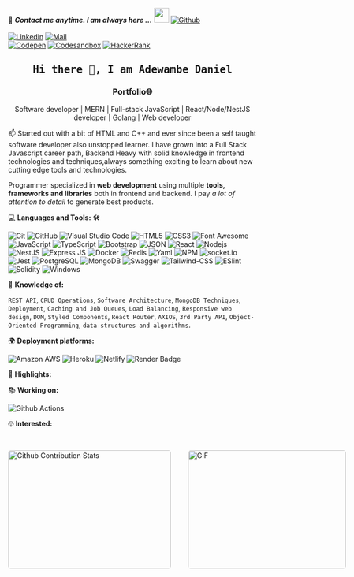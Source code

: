 <!--

## Complete list of github markdown emoji markup
https://gist.github.com/rxaviers/7360908

## technologies Icons 
https://simpleicons.org/

-->
📝 ***Contact me anytime. I am always here ...*** <img src="https://media.giphy.com/media/WUlplcMpOCEmTGBtBW/giphy.gif" width="30">  [![Github](https://img.shields.io/github/followers/DannyXY?label=Follow%20Me&&style=for-the-badge)](https://github.com/DannyXY)
<br>
<br>
[![Linkedin](https://img.shields.io/badge/LinkedIn-Daniel%Adewambe-blue?style=for-the-badge&logo=Linkedin&logoColor=blue&labelColor=black)](https://www.linkedin.com/in/daniel-adewambe/)
[![Mail](https://img.shields.io/badge/Gmail-danoscolobo@gmail.com-blue?style=for-the-badge&logo=Gmail&logoColor=default&labelColor=black)](mailto:danoscolobo@gmail.com)
<br>
[![Codepen](https://img.shields.io/badge/Codepen-DannyXYZ123-gray?style=for-the-badge&logo=codepen&logoColor=white&labelColor=black)](https://codepen.io/DannyXYZ123)
[![Codesandbox](https://img.shields.io/badge/Codesandbox-DannyXY-gray?style=for-the-badge&logo=codesandbox&logoColor=white&labelColor=black)](https://codesandbox.io/u/DannyXY)
[![HackerRank](https://img.shields.io/badge/HackerRank-danoscolobo-brightgreen?style=for-the-badge&logo=HackerRank&logoColor=Green&labelColor=black)](https://hackerrank.com/danoscolobo)
<!-- [![HitCount](http://hits.dwyl.com/Ahmad-Sawalqeh/Ahmad-Sawalqeh.svg)](http://hits.dwyl.com/Ahmad-Sawalqeh/Ahmad-Sawalqeh) -->

<h2 align='center'><samp><strong>Hi there 👋, I am Adewambe Daniel</strong></samp></h2>
<h3 align='center'><strong><a target="_blank">Portfolio🌐</a></strong></h3>
<p align='center'>Software developer | MERN | Full-stack JavaScript | React/Node/NestJS developer | Golang | Web developer</p>

<p align='left'> 📫 Started out with a bit of HTML and C++ and ever since been a self taught software developer also unstopped learner. I have grown into a Full Stack Javascript career path, Backend Heavy with solid knowledge in frontend technologies and techniques,always something exciting to learn about new  cutting edge tools and technologies.</p>

Programmer specialized in **web development** using multiple **tools, frameworks and libraries** both in frontend and backend. I pay *a lot of attention to detail* to generate best products.

💻 **Languages and Tools:** 🛠️<br>

![Git](https://img.shields.io/badge/-Git-000000?style=flat&logo=git&logoColor=F05032&labelColor=ffffff)
![GitHub](https://img.shields.io/badge/-GitHub-000000?style=flat&logo=github&logoColor=000000&labelColor=ffffff)
![Visual Studio Code](https://img.shields.io/badge/-VSCode-000000?style=flat&logo=visual-studio-code&labelColor=007ACC)
![HTML5](https://img.shields.io/badge/-HTML5-000000?style=flat&logo=html5&logoColor=ffffff&labelColor=E34F26)
![CSS3](https://img.shields.io/badge/-CSS3-000000?style=flat&logo=css3&logoColor=ffffff&labelColor=1572B6) 
![Font Awesome](https://img.shields.io/badge/-font%20awesome-000000?style=flat&logo=font-awesome&logoColor=339AF0&labelColor=ffffff)
![JavaScript](https://img.shields.io/badge/-JavaScript-000000?style=flat&logo=javascript)
![TypeScript](https://img.shields.io/badge/-TypeScript-000000?style=flat&logo=typescript)
![Bootstrap](https://img.shields.io/badge/-Bootstrap-000000?style=flat&logo=bootstrap&logoColor=ffffff&labelColor=563D7C)
![JSON](https://img.shields.io/badge/-JSON-000000?style=flat&logo=JSON&logoColor=000000&labelColor=ffffff)
![React](https://img.shields.io/badge/-React-000000?style=flat&logo=react)
![Nodejs](https://img.shields.io/badge/-Nodejs-000000?style=flat&logo=Node.js)
![NestJS](https://img.shields.io/badge/-NestJS-000000?style=flat&logo=NestJS)
![Express JS](https://img.shields.io/badge/-Express-000000?style=flat&logo=Express)
![Docker](https://img.shields.io/badge/-Docker-000000?style=flat&logo=Docker)
![Redis](https://img.shields.io/badge/-Redis-000000?style=flat&logo=Redis)
![Yaml](https://img.shields.io/badge/-yml-000000?style=flat&logo=Yaml)
![NPM](https://img.shields.io/badge/-npm-000000?style=flat&logo=npm&labelColor=ffffff)
![socket.io](https://img.shields.io/badge/-Socket.Io-000000?style=flat&logo=socket.io&logoColor=000000&labelColor=ffffff)
![Jest](https://img.shields.io/badge/-Jest-000000?style=flat&logo=Jest&logoColor=C21325&labelColor=ffffff)
![PostgreSQL](https://img.shields.io/badge/-PostgreSQL-000000?style=flat&logo=postgresql&logoColor=ffffff&labelColor=336791)
![MongoDB](https://img.shields.io/badge/-MongoDB-000000?style=flat&logo=mongodb&labelColor=ffffff)
![Swagger](https://img.shields.io/badge/-Swagger-000000?style=flat&logo=swagger)
![Tailwind-CSS](https://img.shields.io/badge/-Tailwind-000000?style=flat&logo=tailwind-css)
![ESlint](https://img.shields.io/badge/-ESlint-000000?style=flat&logo=ESlint&labelColor=4B32C3)
![Solidity](https://img.shields.io/badge/-Solidity-000000?style=flat&logo=Solidity&labelColor=4B32C3)
![Windows](https://img.shields.io/badge/-Windows-000000?style=flat&logo=windows&logoColor=ffffff&labelColor=0078D6)


🧐 **Knowledge of:**<br>

`REST API`, `CRUD Operations`, `Software Architecture`, `MongoDB Techniques`, `Deployment`, `Caching and Job Queues`, `Load Balancing`, `Responsive web design`, `DOM`, `Styled Components`, `React Router`, `AXIOS`, `3rd Party API`, `Object-Oriented Programming`, `data structures and algorithms`.


🌍 **Deployment platforms:**<br>

![Amazon AWS](https://img.shields.io/badge/-Amazon%20Web%20Services-000000?style=flat&logo=amazon-aws) ![Heroku](https://img.shields.io/badge/-Heroku-000000?style=flat&logo=heroku&labelColor=430098) ![Netlify](https://img.shields.io/badge/-Netlify-000000?style=flat&logo=netlify&labelColor=000000) ![Render Badge](https://img.shields.io/badge/Render-46E3B7?logo=render&logoColor=000&style=flat)


🚩 **Highlights:** <br>


📚 **Working on:** <br>

![Github Actions](https://img.shields.io/badge/-Github%20Actions-000000?style=flat&logo=github-actions&logoColor=2088FF&labelColor=ffffff)


🤓 **Interested:** <br>


<!-- ✅  **GitHub Extra Pins**

[![ReadMe Card](https://github-readme-stats.vercel.app/api/pin/?username=ahmad-sawalqeh&repo=my_resume)](https://github.com/ahmad-sawalqeh/my_resume) -->

</br>
<p style="display: flex; justify-contect: space-between;">
<img style="border-radius: 5px; margin-bottom: 5px" alt="Github Contribution Stats" width="330px" height="240px" src="https://github-contribution-stats.vercel.app/api/?username=DannyXY" />
<img style="border-radius: 5px; margin: 0 0 5px 35px;" alt="GIF" width="320px" height="240px" src="https://miro.medium.com/max/875/1*Urc28sbnORGOW5oyohQ06g.gif" />
</p>
